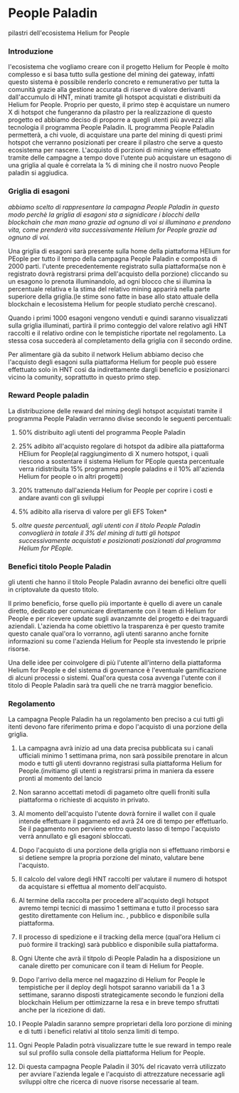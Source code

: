 # People Paladin
pilastri dell'ecosistema Helium for People

### Introduzione

I'ecosistema che vogliamo creare con il progetto Helium for People è molto complesso e si basa tutto sulla gestione del mining dei gateway, infatti questo sistema è possibile renderlo concreto e remunerativo per tutta la comunità grazie alla gestione accurata di riserve di valore derivanti dall'accumulo di HNT, minati tramite gli hotspot acquistati e distribuiti da Helium for People.
Proprio per questo, il primo step è acquistare un numero X di hotspot che fungeranno da pilastro per la realizzazione di questo progetto ed abbiamo deciso di proporre a quegli utenti più avvezzi alla tecnologia il programma People Paladin.
IL programma People Paladin permetterà, a chi vuole, di acquistare una parte del mining di questi primi hotspot che verranno posizionati per creare il pilastro che serve a questo ecosistema per nascere.
L'acquisto di porzioni di mining viene effettuato tramite delle campagne a tempo dove l'utente può acquistare un esagono di una griglia al quale è correlata la % di mining che il nostro nuovo People paladin si aggiudica.

### Griglia di esagoni
<em>abbiamo scelto di rappresentare la campagna People Paladin in questo modo perchè la griglia di esagoni sta a signidicare i blocchi della blockchain che man mano grazie ad ognuno di voi si illuminano e prendono vita, come prenderà vita successivamente Helium for People grazie ad ognuno di voi.</em>

Una griglia di esagoni sarà presente sulla home della piattaforma HElium for PEople per tutto il tempo della campagna People Paladin e composta di 2000 parti.
l'utente precedentemente registrato sulla piattaforma(se non è registrato dovrà registrarsi prima dell'acquisto della porzione) cliccando su un esagono lo prenota illuminandolo,
ad ogni blocco che si illumina la percentuale relativa e la stima del relativo mining apparirà nella parte superiore della griglia.(le stime sono fatte in base allo stato attuale della blockchain e lecosistema Helium for people studiato perchè crescano).

Quando i primi 1000 esagoni vengono venduti e quindi saranno visualizzati sulla griglia illuminati, partirà il primo conteggio del valore relativo agli HNT raccolti e il relativo ordine con le tempistiche riportate nel regolamento. La stessa cosa succederà al completamento della griglia con il secondo ordine.

Per alimentare già da subito il network Helium abbiamo deciso che l'acquisto degli esagoni sulla piattaforma Helium for people può essere effettuato solo in HNT così da indirettamente dargli beneficio e posizionarci vicino la comunity, soprattutto in questo primo step.

### Reward People paladin
La distribuzione delle reward del mining degli hotspot acquistati tramite il programma People Paladin verranno divise secondo le seguenti percentuali:

1) 50% distribuito agli utenti del programma People Paladin

2) 25% adibito all'acquisto regolare di hotspot da adibire alla piattaforma HElium for People(al raggiungimento di X numero hotspot, i quali riescono a sostentare il sistema 
Helium for PEople questa percentuale verra ridistribuita 15% programma people paladins e il 10% all'azienda Helium for people o in altri progetti)

3) 20% trattenuto dall'azienda Helium for People per coprire i costi e andare avanti con gli sviluppi

4) 5%  adibito alla riserva di valore per gli EFS Token*

5) <em>oltre queste percentuali, agli utenti con il titolo People Paladin convoglierà in totale il 3% del mining di tutti gli hotspot successivamente acquistati e posizionati posizionati dal programma Helium for PEople.</em> 

### Benefici titolo People Paladin
gli utenti che hanno il titolo People Paladin avranno dei benefici oltre quelli in criptovalute da questo titolo.

Il primo beneficio, forse quello più importante è quello di avere un canale diretto, dedicato per comunicare direttamente con il team di Helium for People e per ricevere update sugli avanzamnte del progetto e dei traguardi aziendali.
L'azienda ha come obiettivo la trasparenza è per questo tramite questo canale qual'ora lo vorranno, agli utenti saranno anche fornite informazioni su come l'azienda Helium for People sta investendo le priprie risorse.

Una delle idee per coinvolgere di più l'utente all'interno della piattaforma Helium for People e del sistema di governance è l'eventuale gamificazione di alcuni processi o sistemi.
Qual'ora questa cosa avvenga l'utente con il titolo di People Paladin sarà tra quelli che ne trarrà maggior beneficio.




### Regolamento

La campagna People Paladin ha un regolamento ben preciso a cui tutti gli itenti devono fare riferimento prima e dopo l'acquisto di una porzione della griglia.

1) La campagna avrà inizio ad una data precisa pubblicata su i canali ufficiali minimo 1 settimana prima, non sarà possibile prenotare in alcun modo e tutti gli utenti dovranno registrasi sulla piattaforma Helium for People.(invitiamo gli utenti a registrarsi prima in maniera da essere pronti al momento del lancio

2) Non saranno accettati metodi di pagameto oltre quelli froniti sulla piattaforma o richieste di acquisto in privato.

3) Al momento dell'acquisto l'utente dovrà fornire il wallet con il quale intende effettuare il pagamento ed avrà 24 ore di tempo per effettuarlo. Se il pagamento non perviene entro questo lasso di tempo l'acquisto verrà annullato e gli esagoni sbloccati.

4) Dopo l'acquisto di una porzione della griglia non si effettuano rimborsi e si detiene sempre la propria porzione del minato, valutare bene l'acquisto.

5) Il calcolo del valore degli HNT raccolti per valutare il numero di hotspot da acquistare si effettua al momento dell'acquisto.

6) Al termine della raccolta per procedere all'acquisto degli hotspot avremo tempi tecnici di massimo 1 settimana e tutto il processo sara gestito direttamente con Helium inc. ,   pubblico e disponibile sulla piattaforma.

7) Il processo di spedizione e il tracking della merce (qual'ora Helium ci può formire il tracking) sarà pubblico e disponibile sulla piattaforma.

8) Ogni Utente che avrà il titpolo di People Paladin ha a disposizione un canale diretto per comunicare con il team di Helium for People.

9) Dopo l'arrivo della merce nel magazzino di Helium for People le tempistiche per il deploy degli hotspot saranno variabili da 1 a 3 settimane, saranno disposti strategicamente secondo le funzioni della blockchain Helium per ottimizzarne la resa e in breve tempo sfruttati anche per la ricezione di dati.

10) I People Paladin saranno sempre proprietari della loro porzione di mining e di tutti i benefici relativi al titolo senza limiti di tempo.

11) Ogni People Paladin potrà visualizzare tutte le sue reward in tempo reale sul sul profilo sulla console della piattaforma Helium for People.

12) Di questa campagna People Paladin il 30% del ricavato verrà utilizzato per avviare l'azienda legale e l'acquisto di attrezzature necessarie agli sviluppi oltre che ricerca di nuove risorse necessarie al team.
